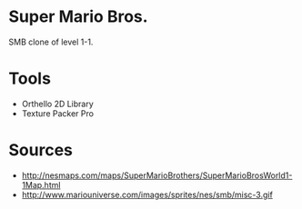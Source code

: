 Super Mario Bros.
=================

SMB clone of level 1-1.


Tools
=====

* Orthello 2D Library
* Texture Packer Pro


Sources
=======

* http://nesmaps.com/maps/SuperMarioBrothers/SuperMarioBrosWorld1-1Map.html
* http://www.mariouniverse.com/images/sprites/nes/smb/misc-3.gif
